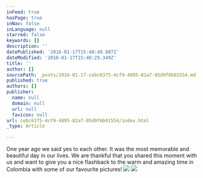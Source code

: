 ```yaml
---
inFeed: true
hasPage: true
inNav: false
inLanguage: null
starred: false
keywords: []
description: ''
datePublished: '2016-01-17T15:40:40.887Z'
dateModified: '2016-01-17T15:40:29.349Z'
title: ''
author: []
sourcePath: _posts/2016-01-17-cebc6375-4cf9-4895-82a7-05d9f6b01554.md
published: true
authors: []
publisher:
  name: null
  domain: null
  url: null
  favicon: null
url: cebc6375-4cf9-4895-82a7-05d9f6b01554/index.html
_type: Article

---
```

One year ago we said yes to each other. It was the most memorable and beautiful day in our lives. We are thankful that you shared this moment with us and want to give you a nice flashback to the warm and amazing time in Colombia with some of our favourite pictures!  ![](https://the-grid-user-content.s3-us-west-2.amazonaws.com/f4057b46-c74a-4164-9481-8725959d478f.jpg)
![](https://the-grid-user-content.s3-us-west-2.amazonaws.com/80c18c1f-b8c6-4505-ae26-fbfd3e8c0568.jpg)